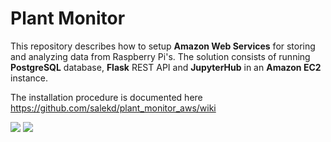 # Plant Monitor

This repository describes how to setup **Amazon Web Services** for storing and analyzing data from Raspberry Pi's. The solution consists of running **PostgreSQL** database, **Flask** REST API and **JupyterHub** in an **Amazon EC2** instance.

The installation procedure is documented here https://github.com/salekd/plant_monitor_aws/wiki

![](https://github.com/salekd/plant_monitor_rpi/blob/master/raspberrypi.JPG)
![](https://github.com/salekd/plant_monitor_rpi/blob/master/sensor.JPG)

